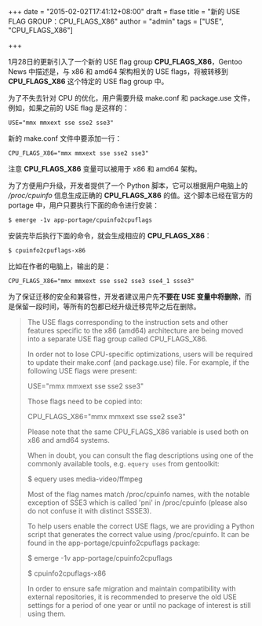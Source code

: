 +++
date = "2015-02-02T17:41:12+08:00"
draft = flase
title = "新的 USE FLAG GROUP：CPU_FLAGS_X86"
author = "admin"
tags = ["USE", "CPU_FLAGS_X86"]

+++

1月28日的更新引入了一个新的 USE flag group **CPU_FLAGS_X86**，Gentoo News 中描述是，与 x86 和 amd64 架构相关的 USE flags，将被转移到 **CPU_FLAGS_X86** 这个特定的 USE flag group 中。
<!--more-->

为了不失去针对 CPU 的优化，用户需要升级 make.conf 和 package.use 文件，例如，如果之前的 USE flag 是这样的：

``` !bash
USE="mmx mmxext sse sse2 sse3"
```

新的 make.conf 文件中要添加一行：

``` !bash
CPU_FLAGS_X86="mmx mmxext sse sse2 sse3"
```

注意 **CPU_FLAGS_X86** 变量可以被用于 x86 和 amd64 架构。

为了方便用户升级，开发者提供了一个 Python 脚本，它可以根据用户电脑上的 */proc/cpuinfo* 信息生成正确的 **CPU_FLAGS_X86** 的值。这个脚本已经在官方的 portage 中，用户只要执行下面的命令进行安装：

``` !bash
$ emerge -1v app-portage/cpuinfo2cpuflags
```

安装完毕后执行下面的命令，就会生成相应的 **CPU_FLAGS_X86**：

``` !bash
$ cpuinfo2cpuflags-x86
```

比如在作者的电脑上，输出的是：

```
CPU_FLAGS_X86="mmx mmxext sse sse2 sse3 sse4_1 ssse3"
```

为了保证迁移的安全和兼容性，开发者建议用户先**不要在 USE 变量中将删除**，而是保留一段时间，等所有的包都已经升级迁移完毕之后在删除。

 
> The USE flags corresponding to the instruction sets and other features specific to the x86 (amd64) architecture are being moved into a separate USE flag group called CPU_FLAGS_X86.
>
> In order not to lose CPU-specific optimizations, users will be required to update their make.conf (and package.use) file. For example, if the following USE flags were present:
>
> USE="mmx mmxext sse sse2 sse3"
>
> Those flags need to be copied into:
>
> CPU_FLAGS_X86="mmx mmxext sse sse2 sse3"
>
> Please note that the same CPU_FLAGS_X86 variable is used both on x86 and amd64 systems.
> 
> When in doubt, you can consult the flag descriptions using one of the commonly available tools, e.g. `equery uses` from gentoolkit:
> 
> $ equery uses media-video/ffmpeg
>
> Most of the flag names match /proc/cpuinfo names, with the notable exception of SSE3 which is called 'pni' in /proc/cpuinfo (please also do not confuse it with distinct SSSE3).
> 
> To help users enable the correct USE flags, we are providing a Python script that generates the correct value using /proc/cpuinfo. It can be found in the app-portage/cpuinfo2cpuflags package:
>
> $ emerge -1v app-portage/cpuinfo2cpuflags
> 
> $ cpuinfo2cpuflags-x86
>
> In order to ensure safe migration and maintain compatibility with external repositories, it is recommended to preserve the old USE settings for a period of one year or until no package of interest is still using them.
